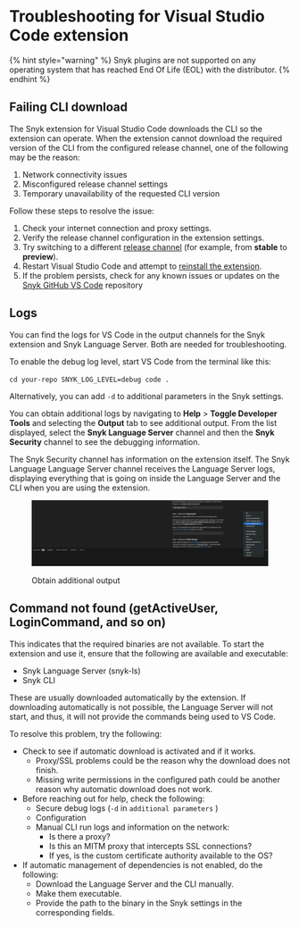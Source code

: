 # Troubleshooting for Visual Studio Code extension

{% hint style="warning" %}
Snyk plugins are not supported on any operating system that has reached End Of Life (EOL) with the distributor.&#x20;
{% endhint %}

## Failing CLI download

The Snyk extension for Visual Studio Code downloads the CLI so the extension can operate. When the extension cannot download the required version of the CLI from the configured release channel, one of the following may be the reason:

1. Network connectivity issues
2. Misconfigured release channel settings
3. Temporary unavailability of the requested CLI version

Follow these steps to resolve the issue:

1. Check your internet connection and proxy settings.
2. Verify the release channel configuration in the extension settings.
3. Try switching to a different [release channel](../../../snyk-cli/releases-and-channels-for-the-snyk-cli.md) (for example, from **stable** to **preview**).
4. Restart Visual Studio Code and attempt to [reinstall the extension](./#how-to-install-and-set-up-the-extension).
5. If the problem persists, check for any known issues or updates on the [Snyk GitHub VS Code](https://github.com/snyk/vscode-extension/releases) repository

## Logs

You can find the logs for VS Code in the output channels for the Snyk extension and Snyk Language Server. Both are needed for troubleshooting.

To enable the debug log level, start VS Code from the terminal like this:

`cd your-repo SNYK_LOG_LEVEL=debug code .`

Alternatively, you can add `-d` to additional parameters in the Snyk settings.

You can obtain additional logs by navigating to **Help** > **Toggle Developer Tools** and selecting the **Output** tab to see additional output. From the list displayed, select the **Snyk Language Server** channel and then the **Snyk Security** channel to see the debugging information.

The Snyk Security channel has information on the extension itself. The Snyk Language Language Server channel receives the Language Server logs, displaying everything that is going on inside the Language Server and the CLI when you are using the extension.

<figure><img src="../../../.gitbook/assets/IDE_VS-Code-logs-additional-information.png" alt=""><figcaption><p>Obtain additional output</p></figcaption></figure>

## Command not found (getActiveUser, LoginCommand, and so on)

This indicates that the required binaries are not available. To start the extension and use it, ensure that the following are available and executable:

* Snyk Language Server (snyk-ls)
* Snyk CLI

These are usually downloaded automatically by the extension. If downloading automatically is not possible, the Language Server will not start, and thus, it will not provide the commands being used to VS Code.

To resolve this problem, try the following:

* Check to see if automatic download is activated and if it works.
  * Proxy/SSL problems could be the reason why the download does not finish.
  * Missing write permissions in the configured path could be another reason why automatic download does not work.
* Before reaching out for help, check the following:
  * Secure debug logs (`-d` in `additional parameters` )
  * Configuration
  * Manual CLI run logs and information on the network:
    * Is there a proxy?
    * Is this an MITM proxy that intercepts SSL connections?
    * If yes, is the custom certificate authority available to the OS?
* If automatic management of dependencies is not enabled, do the following:
  * Download the Language Server and the CLI manually.
  * Make them executable.
  * Provide the path to the binary in the Snyk settings in the corresponding fields.
